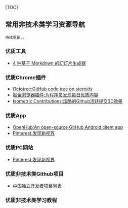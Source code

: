 [TOC]
## 常用非技术类学习资源导航
```
持续更新...
```
### 优质工具
- [4 种基于 Markdown 的幻灯片生成器](https://www.imooc.com/article/34674)


### 优质Chrome插件
- [Octotree:GitHub code tree on steroids ](https://github.com/ovity/octotree)
- [掘金浏览器插件:为程序员发现每日优质内容](https://juejin.im/extension)
- [Isometric Contributions:炫酷的Github活跃提交3D效果](https://chrome.google.com/webstore/detail/isometric-contributions/mjoedlfflcchnleknnceiplgaeoegien/related?hl=zh-CN)


### 优质App
- [OpenHub:An open-source GitHub Android client app](https://github.com/ThirtyDegreesRay/OpenHub)
- [Pinterest:发现新视界](https://play.google.com/store/apps/details?id=com.pinterest&hl=zh_CN)


### 优质PC网站
- [Pinterest:发现新视界](https://www.pinterest.com/)


### 优质非技术类Github项目
- [中国独立开发者项目列表](https://github.com/1c7/chinese-independent-developer)


### 优质非技术类学习教程

